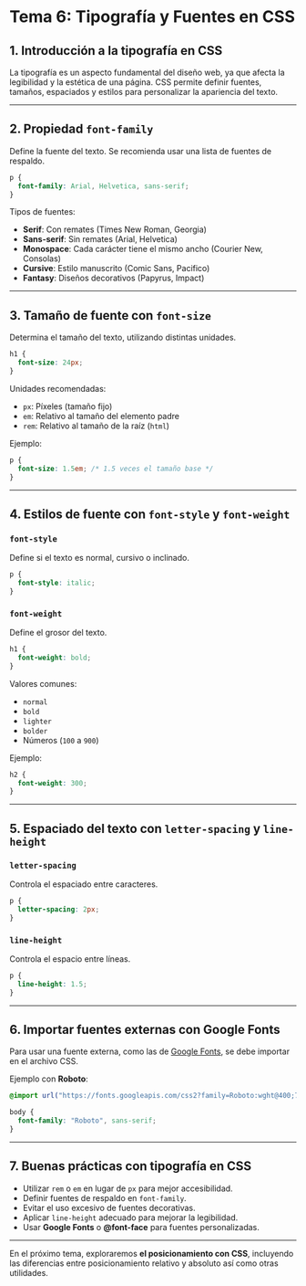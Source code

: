 # **Tema 6: Tipografía y Fuentes en CSS**

## **1. Introducción a la tipografía en CSS**

La tipografía es un aspecto fundamental del diseño web, ya que afecta la legibilidad y la estética de una página. CSS permite definir fuentes, tamaños, espaciados y estilos para personalizar la apariencia del texto.

---

## **2. Propiedad `font-family`**

Define la fuente del texto. Se recomienda usar una lista de fuentes de respaldo.

```css
p {
  font-family: Arial, Helvetica, sans-serif;
}
```

Tipos de fuentes:

- **Serif**: Con remates (Times New Roman, Georgia)
- **Sans-serif**: Sin remates (Arial, Helvetica)
- **Monospace**: Cada carácter tiene el mismo ancho (Courier New, Consolas)
- **Cursive**: Estilo manuscrito (Comic Sans, Pacifico)
- **Fantasy**: Diseños decorativos (Papyrus, Impact)

---

## **3. Tamaño de fuente con `font-size`**

Determina el tamaño del texto, utilizando distintas unidades.

```css
h1 {
  font-size: 24px;
}
```

Unidades recomendadas:

- `px`: Píxeles (tamaño fijo)
- `em`: Relativo al tamaño del elemento padre
- `rem`: Relativo al tamaño de la raíz (`html`)

Ejemplo:

```css
p {
  font-size: 1.5em; /* 1.5 veces el tamaño base */
}
```

---

## **4. Estilos de fuente con `font-style` y `font-weight`**

### **`font-style`**

Define si el texto es normal, cursivo o inclinado.

```css
p {
  font-style: italic;
}
```

### **`font-weight`**

Define el grosor del texto.

```css
h1 {
  font-weight: bold;
}
```

Valores comunes:

- `normal`
- `bold`
- `lighter`
- `bolder`
- Números (`100` a `900`)

Ejemplo:

```css
h2 {
  font-weight: 300;
}
```

---

## **5. Espaciado del texto con `letter-spacing` y `line-height`**

### **`letter-spacing`**

Controla el espaciado entre caracteres.

```css
p {
  letter-spacing: 2px;
}
```

### **`line-height`**

Controla el espacio entre líneas.

```css
p {
  line-height: 1.5;
}
```

---

## **6. Importar fuentes externas con Google Fonts**

Para usar una fuente externa, como las de [Google Fonts](https://fonts.google.com/), se debe importar en el archivo CSS.

Ejemplo con **Roboto**:

```css
@import url("https://fonts.googleapis.com/css2?family=Roboto:wght@400;700&display=swap");

body {
  font-family: "Roboto", sans-serif;
}
```

---

## **7. Buenas prácticas con tipografía en CSS**

- Utilizar `rem` o `em` en lugar de `px` para mejor accesibilidad.
- Definir fuentes de respaldo en `font-family`.
- Evitar el uso excesivo de fuentes decorativas.
- Aplicar `line-height` adecuado para mejorar la legibilidad.
- Usar **Google Fonts** o **@font-face** para fuentes personalizadas.

---

En el próximo tema, exploraremos **el posicionamiento con CSS**, incluyendo las diferencias entre posicionamiento relativo y absoluto así como otras utilidades.
